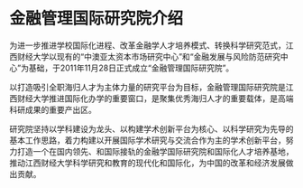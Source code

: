 # 金融管理国际研究院介绍

为进一步推进学校国际化进程、改革金融学人才培养模式、转换科学研究范式，江西财经大学以现有的“中澳亚太资本市场研究中心”和“金融发展与风险防范研究中心”为基础，于2011年11月28日正式成立“金融管理国际研究院”。

以打造吸引全职海归人才为主体力量的研究平台为目标，金融管理国际研究院是江西财经大学推进国际化办学的重要窗口，是聚集优秀海归人才的重要载体，是高端科研成果的重要产出区。

研究院坚持以学科建设为龙头、以构建学术创新平台为核心、以科学研究为先导的基本工作思路，着力构建以开展国际学术研究与交流合作为主的学术创新平台，努力打造一个在国内领先、和国际接轨的金融学国际研究院和国际化人才培养基地，推动江西财经大学科学研究和教育的现代化和国际化，为中国的改革和经济发展做出贡献。
